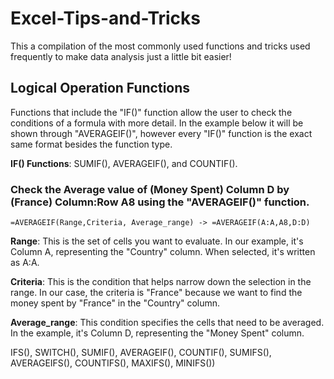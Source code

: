 # Excel-Tips-and-Tricks
This a compilation of the most commonly used functions and tricks used frequently to make data analysis just a little bit easier!
## Logical Operation Functions
Functions that include the "IF()" function allow the user to check the conditions of a formula with more detail. In the example below it will be shown through "AVERAGEIF()", however every "IF()" function is the exact same format besides the function type. 


**IF() Functions**: SUMIF(), AVERAGEIF(), and COUNTIF(). 


### Check the Average value of (Money Spent) Column D by (France) Column:Row A8 using the "AVERAGEIF()" function.
```
=AVERAGEIF(Range,Criteria, Average_range) -> =AVERAGEIF(A:A,A8,D:D)
```
**Range**: This is the set of cells you want to evaluate. In our example, it's Column A, representing the "Country" column. When selected, it's written as A:A.

**Criteria**: This is the condition that helps narrow down the selection in the range. In our case, the criteria is "France" because we want to find the money spent by "France" in the "Country" column.

**Average_range**: This condition specifies the cells that need to be averaged. In the example, it's Column D, representing the "Money Spent" column.


IFS(), SWITCH(),
SUMIF(), AVERAGEIF(), COUNTIF(), SUMIFS(), AVERAGEIFS(), COUNTIFS(), MAXIFS(),
MINIFS()) 

